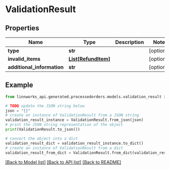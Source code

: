 # ValidationResult


## Properties

Name | Type | Description | Notes
------------ | ------------- | ------------- | -------------
**type** | **str** |  | [optional] 
**invalid_items** | [**List[RefundItem]**](RefundItem.md) |  | [optional] 
**additional_information** | **str** |  | [optional] 

## Example

```python
from linnworks_api.generated.processedorders.models.validation_result import ValidationResult

# TODO update the JSON string below
json = "{}"
# create an instance of ValidationResult from a JSON string
validation_result_instance = ValidationResult.from_json(json)
# print the JSON string representation of the object
print(ValidationResult.to_json())

# convert the object into a dict
validation_result_dict = validation_result_instance.to_dict()
# create an instance of ValidationResult from a dict
validation_result_from_dict = ValidationResult.from_dict(validation_result_dict)
```
[[Back to Model list]](../README.md#documentation-for-models) [[Back to API list]](../README.md#documentation-for-api-endpoints) [[Back to README]](../README.md)


